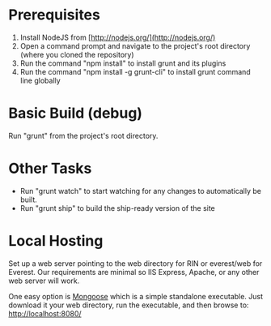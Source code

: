 ﻿# Prerequisites
1. Install NodeJS from [http://nodejs.org/](http://nodejs.org/)
2. Open a command prompt and navigate to the project's root directory (where you cloned the repository)
3. Run the command "npm install" to install grunt and its plugins
4. Run the command "npm install -g grunt-cli" to install grunt command line globally

# Basic Build (debug)
Run "grunt" from the project's root directory. 

# Other Tasks
- Run "grunt watch" to start watching for any changes to automatically be built.
- Run "grunt ship" to build the ship-ready version of the site

# Local Hosting
Set up a web server pointing to the web directory for RIN or everest/web for Everest. Our requirements are minimal so IIS Express, Apache, or any other web server will work. 

One easy option is [Mongoose](https://code.google.com/p/mongoose/) which is a simple standalone executable. Just download it your web directory, run the executable, and then browse to: [http://localhost:8080/](http://localhost:8080/)

